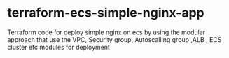 # terraform-ecs-simple-nginx-app
Terraform code for deploy simple nginx on ecs by using the modular approach that use the VPC, Security group, Autoscalling group ,ALB , ECS cluster etc modules for deployment 
